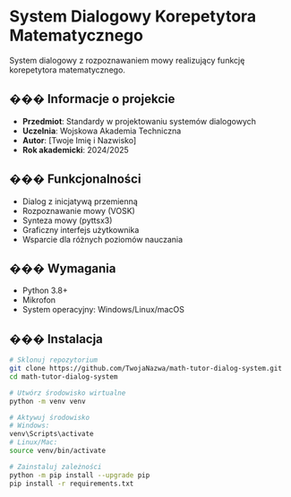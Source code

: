# System Dialogowy Korepetytora Matematycznego

System dialogowy z rozpoznawaniem mowy realizujący funkcję korepetytora matematycznego.

## ��� Informacje o projekcie

- **Przedmiot**: Standardy w projektowaniu systemów dialogowych
- **Uczelnia**: Wojskowa Akademia Techniczna
- **Autor**: [Twoje Imię i Nazwisko]
- **Rok akademicki**: 2024/2025

## ��� Funkcjonalności

- Dialog z inicjatywą przemienną
- Rozpoznawanie mowy (VOSK)
- Synteza mowy (pyttsx3)
- Graficzny interfejs użytkownika
- Wsparcie dla różnych poziomów nauczania

## ��� Wymagania

- Python 3.8+
- Mikrofon
- System operacyjny: Windows/Linux/macOS

## ���️ Instalacja

```bash
# Sklonuj repozytorium
git clone https://github.com/TwojaNazwa/math-tutor-dialog-system.git
cd math-tutor-dialog-system

# Utwórz środowisko wirtualne
python -m venv venv

# Aktywuj środowisko
# Windows:
venv\Scripts\activate
# Linux/Mac:
source venv/bin/activate

# Zainstaluj zależności
python -m pip install --upgrade pip
pip install -r requirements.txt
